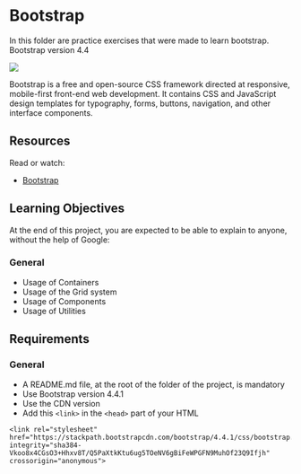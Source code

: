 # Bootstrap

In this folder are practice exercises that were made to learn bootstrap. Bootstrap version 4.4
<br>

![](https://i.stack.imgur.com/dMXbE.png)
<br>

Bootstrap is a free and open-source CSS framework directed at responsive, mobile-first front-end web development. It contains CSS and JavaScript design templates for typography, forms, buttons, navigation, and other interface components.


## Resources
Read or watch:

* [Bootstrap](https://getbootstrap.com/docs/4.4/getting-started/introduction/)

## Learning Objectives
At the end of this project, you are expected to be able to explain to anyone, without the help of Google:

### General
* Usage of Containers
* Usage of the Grid system
* Usage of Components
* Usage of Utilities

## Requirements
### General
* A README.md file, at the root of the folder of the project, is mandatory
* Use Bootstrap version 4.4.1
* Use the CDN version
* Add this ```<link>``` in the ```<head>```  part of your HTML
```
<link rel="stylesheet" href="https://stackpath.bootstrapcdn.com/bootstrap/4.4.1/css/bootstrap.min.css" integrity="sha384-Vkoo8x4CGsO3+Hhxv8T/Q5PaXtkKtu6ug5TOeNV6gBiFeWPGFN9MuhOf23Q9Ifjh" crossorigin="anonymous">
```
